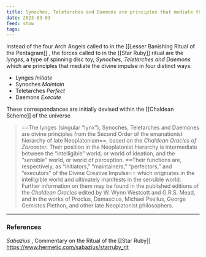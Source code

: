 ```yaml
---
title: Synoches, Teletarches and Daemons are principles that mediate the divine impulse
date: 2023-03-03
feed: show
tags:
---
```


Instead of the four Arch Angels called to in the [[Lesser Banishing Ritual of the Pentagram]] , the forces called to in the [[Star Ruby]] ritual are the *lynges*, a type of spinning disc toy, *Synoches, Teletarches and Daemons* which are principles that mediate the divine impulse in four distinct ways:
- Lynges *Initiate*
- Synoches *Maintain*
- Teletarches *Perfect*
- Daemons *Execute*

These correspondances are initially devised within the [[Chaldean Scheme]] of the universe

>==The Iynges (singular “Iynx”), Synoches, Teletarches and Daemones are divine principles from the Second Order of the emanationist hierarchy of late Neoplatonism==, based on the _Chaldean Oracles of Zoroaster_. Their position in the Neoplatonist hierarchy is intermediate between the “intelligible” world, or world of ideation, and the “sensible” world, or world of perception. ==Their functions are, respectively, as “initiators,” “maintainers,” “perfectors,” and “executors” of the Divine Creative Impulse== which originates in the intelligible world and ultimately manifests in the sensible world. Further information on them may be found in the published editions of the _Chaldean Oracles_ edited by W. Wynn Westcott and G.R.S. Mead, and in the works of Proclus, Damascius, Michael Psellus, George Gemistos Plethon, and other late Neoplatonist philosophers.

___
### References
_Sabazius_ , Commentary on the Ritual of the [[Star Ruby]]
https://www.hermetic.com/sabazius/starruby_rit